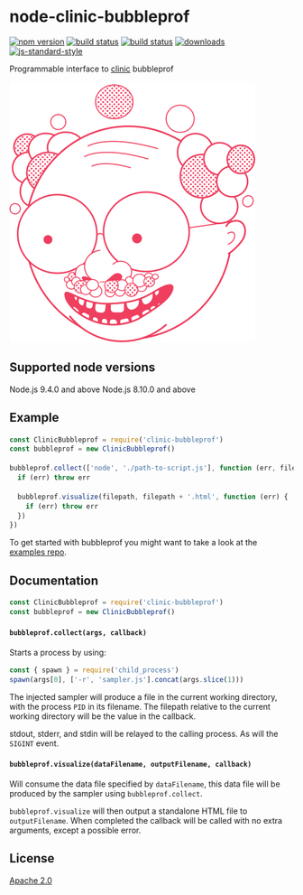 # node-clinic-bubbleprof
[![npm version][2]][3] [![build status][4]][5] [![build status][13]][14]
[![downloads][8]][9] [![js-standard-style][10]][11]

Programmable interface to [clinic][12] bubbleprof

![banner](logo.png)

## Supported node versions
Node.js 9.4.0 and above
Node.js 8.10.0 and above

## Example

```js
const ClinicBubbleprof = require('clinic-bubbleprof')
const bubbleprof = new ClinicBubbleprof()

bubbleprof.collect(['node', './path-to-script.js'], function (err, filepath) {
  if (err) throw err

  bubbleprof.visualize(filepath, filepath + '.html', function (err) {
    if (err) throw err
  })
})
```

To get started with bubbleprof you might want to take a look at the [examples repo](https://github.com/nearform/node-clinic-bubbleprof-examples).

## Documentation

```js
const ClinicBubbleprof = require('clinic-bubbleprof')
const bubbleprof = new ClinicBubbleprof()
```

#### `bubbleprof.collect(args, callback)`

Starts a process by using:

```js
const { spawn } = require('child_process')
spawn(args[0], ['-r', 'sampler.js'].concat(args.slice(1)))
```

The injected sampler will produce a file in the current working directory, with the process `PID` in its filename. The filepath relative to the current working directory will be the value in the callback.

stdout, stderr, and stdin will be relayed to the calling process. As will the `SIGINT` event.

#### `bubbleprof.visualize(dataFilename, outputFilename, callback)`

Will consume the data file specified by `dataFilename`, this data file will be produced by the sampler using `bubbleprof.collect`.

`bubbleprof.visualize` will then output a standalone HTML file to `outputFilename`. When completed the callback will be called with no extra arguments, except a possible error.

## License
[Apache 2.0](https://tldrlegal.com/license/apache-license-2.0-(apache-2.0))

[0]: https://img.shields.io/badge/stability-experimental-orange.svg?style=flat-square
[1]: https://nodejs.org/api/documentation.html#documentation_stability_index
[2]: https://img.shields.io/npm/v/@nearform/clinic-bubbleprof.svg?style=flat-square
[3]: https://www.npmjs.org/@nearform/clinic-bubbleprof
[4]: https://circleci.com/gh/nearform/node-clinic-bubbleprof/tree/master.svg?style=shield&circle-token=82bfc179bd7ca96fd9183a66c40cefcfb93b07ea
[5]: https://circleci.com/gh/nearform/node-clinic-bubbleprof
[6]: https://img.shields.io/codecov/c/github/nearform/node-clinic-bubbleprof/master.svg?style=flat-square
[7]: https://codecov.io/github/nearform/node-clinic-bubbleprof
[8]: http://img.shields.io/npm/dm/@nearform/clinic-bubbleprof.svg?style=flat-square
[9]: https://www.npmjs.org/@nearform/clinic-bubbleprof
[10]: https://img.shields.io/badge/code%20style-standard-brightgreen.svg?style=flat-square
[11]: https://github.com/feross/standard
[12]: https://github.com/nearform/node-clinic
[13]: https://ci.appveyor.com/api/projects/status/vnqc76526mjf0sdh/branch/master?svg=true
[14]: https://ci.appveyor.com/project/nearForm/node-clinic-bubbleprof/branch/master
